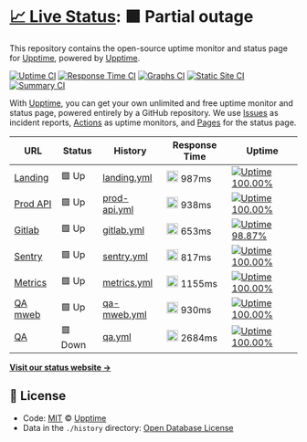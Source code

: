 # [📈 Live Status](https://demo.upptime.js.org): <!--live status--> **🟧 Partial outage**

This repository contains the open-source uptime monitor and status page for [Upptime](https://upptime.js.org), powered by [Upptime](https://github.com/upptime/upptime).

[![Uptime CI](https://github.com/koj-co/upptime/workflows/Uptime%20CI/badge.svg)](https://github.com/koj-co/upptime/actions?query=workflow%3A%22Uptime+CI%22)
[![Response Time CI](https://github.com/koj-co/upptime/workflows/Response%20Time%20CI/badge.svg)](https://github.com/koj-co/upptime/actions?query=workflow%3A%22Response+Time+CI%22)
[![Graphs CI](https://github.com/koj-co/upptime/workflows/Graphs%20CI/badge.svg)](https://github.com/koj-co/upptime/actions?query=workflow%3A%22Graphs+CI%22)
[![Static Site CI](https://github.com/koj-co/upptime/workflows/Static%20Site%20CI/badge.svg)](https://github.com/koj-co/upptime/actions?query=workflow%3A%22Static+Site+CI%22)
[![Summary CI](https://github.com/koj-co/upptime/workflows/Summary%20CI/badge.svg)](https://github.com/koj-co/upptime/actions?query=workflow%3A%22Summary+CI%22)

With [Upptime](https://upptime.js.org), you can get your own unlimited and free uptime monitor and status page, powered entirely by a GitHub repository. We use [Issues](https://github.com/upptime/upptime/issues) as incident reports, [Actions](https://github.com/upptime/upptime/actions) as uptime monitors, and [Pages](https://demo.upptime.js.org) for the status page.

<!--start: status pages-->
<!-- This summary is generated by Upptime (https://github.com/upptime/upptime) -->
<!-- Do not edit this manually, your changes will be overwritten -->

| URL                                            | Status  | History                                                                                | Response Time                                                                 | Uptime                                                                                                                                                                                                           |
| ---------------------------------------------- | ------- | -------------------------------------------------------------------------------------- | ----------------------------------------------------------------------------- | ---------------------------------------------------------------------------------------------------------------------------------------------------------------------------------------------------------------- |
| [Landing](https://anar.biz)                    | 🟩 Up   | [landing.yml](https://github.com/absk1317/uptime/commits/master/history/landing.yml)   | <img alt="Response time graph" src="./graphs/landing.png" height="20"> 987ms  | [![Uptime 100.00%](https://img.shields.io/endpoint?url=https%3A%2F%2Fraw.githubusercontent.com%2Fabsk1317%2Fuptime%2Fmaster%2Fapi%2Flanding%2Fuptime.json)](https://upptime.github.io/upptime/history/landing)   |
| [Prod API](https://api.anar.biz/public/health) | 🟩 Up   | [prod-api.yml](https://github.com/absk1317/uptime/commits/master/history/prod-api.yml) | <img alt="Response time graph" src="./graphs/prod-api.png" height="20"> 938ms | [![Uptime 100.00%](https://img.shields.io/endpoint?url=https%3A%2F%2Fraw.githubusercontent.com%2Fabsk1317%2Fuptime%2Fmaster%2Fapi%2Fprod-api%2Fuptime.json)](https://upptime.github.io/upptime/history/prod-api) |
| [Gitlab](https://vault.anar.biz)               | 🟩 Up   | [gitlab.yml](https://github.com/absk1317/uptime/commits/master/history/gitlab.yml)     | <img alt="Response time graph" src="./graphs/gitlab.png" height="20"> 653ms   | [![Uptime 98.87%](https://img.shields.io/endpoint?url=https%3A%2F%2Fraw.githubusercontent.com%2Fabsk1317%2Fuptime%2Fmaster%2Fapi%2Fgitlab%2Fuptime.json)](https://upptime.github.io/upptime/history/gitlab)      |
| [Sentry](https://sentry.anar.biz)              | 🟩 Up   | [sentry.yml](https://github.com/absk1317/uptime/commits/master/history/sentry.yml)     | <img alt="Response time graph" src="./graphs/sentry.png" height="20"> 817ms   | [![Uptime 100.00%](https://img.shields.io/endpoint?url=https%3A%2F%2Fraw.githubusercontent.com%2Fabsk1317%2Fuptime%2Fmaster%2Fapi%2Fsentry%2Fuptime.json)](https://upptime.github.io/upptime/history/sentry)     |
| [Metrics](https://metrics.anar.biz)            | 🟩 Up   | [metrics.yml](https://github.com/absk1317/uptime/commits/master/history/metrics.yml)   | <img alt="Response time graph" src="./graphs/metrics.png" height="20"> 1155ms | [![Uptime 100.00%](https://img.shields.io/endpoint?url=https%3A%2F%2Fraw.githubusercontent.com%2Fabsk1317%2Fuptime%2Fmaster%2Fapi%2Fmetrics%2Fuptime.json)](https://upptime.github.io/upptime/history/metrics)   |
| [QA mweb](https://staging.anar.biz)            | 🟩 Up   | [qa-mweb.yml](https://github.com/absk1317/uptime/commits/master/history/qa-mweb.yml)   | <img alt="Response time graph" src="./graphs/qa-mweb.png" height="20"> 930ms  | [![Uptime 100.00%](https://img.shields.io/endpoint?url=https%3A%2F%2Fraw.githubusercontent.com%2Fabsk1317%2Fuptime%2Fmaster%2Fapi%2Fqa-mweb%2Fuptime.json)](https://upptime.github.io/upptime/history/qa-mweb)   |
| [QA](https://qa.anar.biz/public/health)        | 🟥 Down | [qa.yml](https://github.com/absk1317/uptime/commits/master/history/qa.yml)             | <img alt="Response time graph" src="./graphs/qa.png" height="20"> 2684ms      | [![Uptime 100.00%](https://img.shields.io/endpoint?url=https%3A%2F%2Fraw.githubusercontent.com%2Fabsk1317%2Fuptime%2Fmaster%2Fapi%2Fqa%2Fuptime.json)](https://upptime.github.io/upptime/history/qa)             |

<!--end: status pages-->

[**Visit our status website →**](https://demo.upptime.js.org)

## 📄 License

- Code: [MIT](./LICENSE) © [Upptime](https://upptime.js.org)
- Data in the `./history` directory: [Open Database License](https://opendatacommons.org/licenses/odbl/1-0/)
